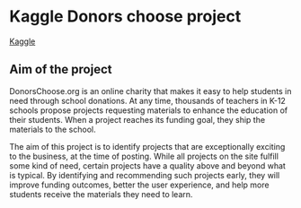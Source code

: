 # Kaggle Donors choose project 
[Kaggle](https://www.kaggle.com/c/kdd-cup-2014-predicting-excitement-at-donors-choose/overview)

## Aim of the project
DonorsChoose.org is an online charity that makes it easy to help students in need through school donations. 
At any time, thousands of teachers in K-12 schools propose projects requesting materials to enhance the education of their students. 
When a project reaches its funding goal, they ship the materials to the school. 

The aim of this project is to identify projects that are exceptionally exciting to the business, at the time of posting. 
While all projects on the site fulfill some kind of need, certain projects have a quality above and beyond what is typical. 
By identifying and recommending such projects early, they will improve funding outcomes, better the user experience, 
and help more students receive the materials they need to learn.
